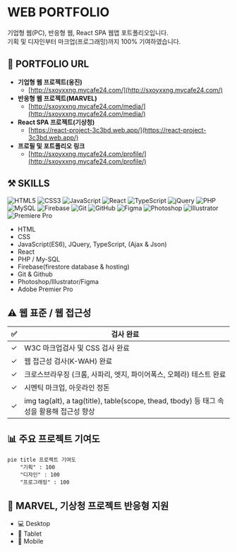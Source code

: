 # WEB PORTFOLIO

기업형 웹(PC), 반응형 웹, React SPA 웹앱 포트폴리오입니다.  
기획 및 디자인부터 마크업(프로그래밍)까지 100% 기여하였습니다.

## 🔗 PORTFOLIO URL

- **기업형 웹 프로젝트(웅진)**
  - [http://sxoyxxng.mycafe24.com/](http://sxoyxxng.mycafe24.com/)
- **반응형 웹 프로젝트(MARVEL)**
  - [http://sxoyxxng.mycafe24.com/media/](http://sxoyxxng.mycafe24.com/media/)
- **React SPA 프로젝트(기상청)**
  - [https://react-project-3c3bd.web.app/](https://react-project-3c3bd.web.app/)
- **프로필 및 포트폴리오 링크**
  - [http://sxoyxxng.mycafe24.com/profile/](http://sxoyxxng.mycafe24.com/profile/)

## ⚒️ SKILLS
![HTML5](https://img.shields.io/badge/HTML5-E34F26?style=for-the-badge&logo=html5&logoColor=white)
![CSS3](https://img.shields.io/badge/CSS3-1572B6?style=for-the-badge&logo=css3&logoColor=white)
![JavaScript](https://img.shields.io/badge/JavaScript-F7DF1E?style=for-the-badge&logo=javascript&logoColor=black)
![React](https://img.shields.io/badge/React-20232A?style=for-the-badge&logo=react&logoColor=61DAFB)
![TypeScript](https://img.shields.io/badge/TypeScript-007ACC?style=for-the-badge&logo=typescript&logoColor=white)
![jQuery](https://img.shields.io/badge/jQuery-0769AD?style=for-the-badge&logo=jquery&logoColor=white)
![PHP](https://img.shields.io/badge/PHP-777BB4?style=for-the-badge&logo=php&logoColor=white)
![MySQL](https://img.shields.io/badge/MySQL-4479A1?style=for-the-badge&logo=mysql&logoColor=white)
![Firebase](https://img.shields.io/badge/Firebase-FFCA28?style=for-the-badge&logo=firebase&logoColor=black)
![Git](https://img.shields.io/badge/Git-F05032?style=for-the-badge&logo=git&logoColor=white)
![GitHub](https://img.shields.io/badge/GitHub-181717?style=for-the-badge&logo=github&logoColor=white)
![Figma](https://img.shields.io/badge/Figma-F24E1E?style=for-the-badge&logo=figma&logoColor=white)
![Photoshop](https://img.shields.io/badge/Photoshop-31A8FF?style=for-the-badge&logo=adobephotoshop&logoColor=white)
![Illustrator](https://img.shields.io/badge/Illustrator-FF9A00?style=for-the-badge&logo=adobeillustrator&logoColor=white)
![Premiere Pro](https://img.shields.io/badge/Premiere_Pro-9999FF?style=for-the-badge&logo=adobepremierepro&logoColor=white)

- HTML
- CSS
- JavaScript(ES6), JQuery, TypeScript, (Ajax & Json)
- React
- PHP / My-SQL
- Firebase(firestore database & hosting) 
- Git & Github
- Photoshop/Illustrator/Figma
- Adobe Premier Pro

## ⚠️ 웹 표준 / 웹 접근성

| ✅ | 검사 완료 |
|------|-------------|
| ✓ | W3C 마크업검사 및 CSS 검사 완료 |
| ✓ | 웹 접근성 검사(K-WAH) 완료 |
| ✓ | 크로스브라우징 (크롬, 사파리, 엣지, 파이어폭스, 오페라) 테스트 완료 |
| ✓ | 시멘틱 마크업, 아웃라인 정돈 |
| ✓ | img tag(alt), a tag(title), table(scope, thead, tbody) 등 태그 속성을 활용해 접근성 향상 |

## 📊 주요 프로젝트 기여도

```mermaid
pie title 프로젝트 기여도
    "기획" : 100 
    "디자인" : 100 
    "프로그래밍" : 100 
```

## 📱 MARVEL, 기상청 프로젝트 반응형 지원

- 💻 Desktop
- 📱 Tablet
- 📱 Mobile
